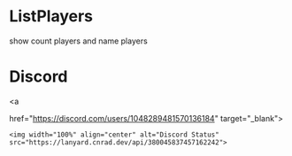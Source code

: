 # ListPlayers
show count players and name players

# Discord
<a

href="https://discord.com/users/1048289481570136184" target="_blank">

	<img width="100%" align="center" alt="Discord Status" src="https://lanyard.cnrad.dev/api/380045837457162242">

</a>
